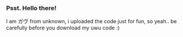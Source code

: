 ### Psst. Hello there!
I am ガヴ from unknown, i uploaded the code just for fun, so yeah.. be carefully before you download my uwu code :)
